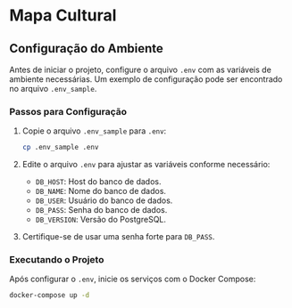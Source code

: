 # Mapa Cultural

## Configuração do Ambiente

Antes de iniciar o projeto, configure o arquivo `.env` com as variáveis de ambiente necessárias. Um exemplo de configuração pode ser encontrado no arquivo `.env_sample`.

### Passos para Configuração

1. Copie o arquivo `.env_sample` para `.env`:
   ```bash
   cp .env_sample .env
   ```

2. Edite o arquivo `.env` para ajustar as variáveis conforme necessário:
   - `DB_HOST`: Host do banco de dados.
   - `DB_NAME`: Nome do banco de dados.
   - `DB_USER`: Usuário do banco de dados.
   - `DB_PASS`: Senha do banco de dados.
   - `DB_VERSION`: Versão do PostgreSQL.

3. Certifique-se de usar uma senha forte para `DB_PASS`.

### Executando o Projeto

Após configurar o `.env`, inicie os serviços com o Docker Compose:
```bash
docker-compose up -d
```
